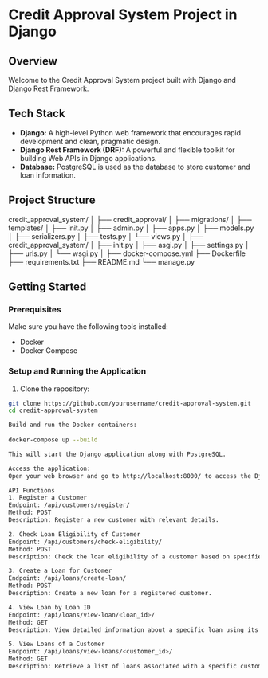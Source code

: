 # Credit Approval System Project in Django

## Overview

Welcome to the Credit Approval System project built with Django and Django Rest Framework.

## Tech Stack

- **Django:** A high-level Python web framework that encourages rapid development and clean, pragmatic design.
- **Django Rest Framework (DRF):** A powerful and flexible toolkit for building Web APIs in Django applications.
- **Database:** PostgreSQL is used as the database to store customer and loan information.

## Project Structure

credit_approval_system/
│
├── credit_approval/
│ ├── migrations/
│ ├── templates/
│ ├── init.py
│ ├── admin.py
│ ├── apps.py
│ ├── models.py
│ ├── serializers.py
│ ├── tests.py
│ └── views.py
│
├── credit_approval_system/
│ ├── init.py
│ ├── asgi.py
│ ├── settings.py
│ ├── urls.py
│ └── wsgi.py
│
├── docker-compose.yml
├── Dockerfile
├── requirements.txt
├── README.md
└── manage.py


## Getting Started

### Prerequisites

Make sure you have the following tools installed:

- Docker
- Docker Compose

### Setup and Running the Application

1. Clone the repository:

```bash
git clone https://github.com/yourusername/credit-approval-system.git
cd credit-approval-system

Build and run the Docker containers:
 
docker-compose up --build

This will start the Django application along with PostgreSQL.

Access the application:
Open your web browser and go to http://localhost:8000/ to access the Django application.

API Functions
1. Register a Customer
Endpoint: /api/customers/register/
Method: POST
Description: Register a new customer with relevant details.

2. Check Loan Eligibility of Customer
Endpoint: /api/customers/check-eligibility/
Method: POST
Description: Check the loan eligibility of a customer based on specified criteria.

3. Create a Loan for Customer
Endpoint: /api/loans/create-loan/
Method: POST
Description: Create a new loan for a registered customer.

4. View Loan by Loan ID
Endpoint: /api/loans/view-loan/<loan_id>/
Method: GET
Description: View detailed information about a specific loan using its unique identifier.

5. View Loans of a Customer
Endpoint: /api/loans/view-loans/<customer_id>/
Method: GET
Description: Retrieve a list of loans associated with a specific customer.